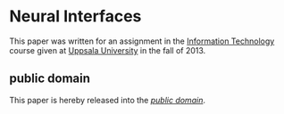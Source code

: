 Neural Interfaces
=================

This paper was written for an assignment in the [Information Technology][]
course given at [Uppsala University][] in the fall of 2013.

[Information Technology]: https://www.uu.se/en/admissions/master/selma/kursplan/?kKod=1DT051
[Uppsala University]: https://www.uu.se/

public domain
-------------

This paper is hereby released into the *[public domain][]*.

[public domain]: https://creativecommons.org/publicdomain/zero/1.0/

